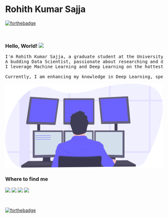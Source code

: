 # Rohith Kumar Sajja 
[![forthebadge](https://forthebadge.com/images/badges/makes-people-smile.svg)](https://forthebadge.com)

&nbsp;

### Hello, World! <img src="https://github.com/TheDudeThatCode/TheDudeThatCode/blob/master/Assets/Earth.gif" width="24px">




<pre>
I'm Rohith Kumar Sajja, a graduate student at the University of Arizona.
A budding Data Scientist, passionate about researching and developing analytical solutions.
I leverage Machine Learning and Deep Learning on the hottest commodity today - data, to solve real-world problems.

Currently, I am enhancing my knowledge in Deep Learning, specificially in Computer Vision (CV) and Natural Language Processing (NLP).
</pre>

<p align="center"> 
  <kbd>
  	<a href="https://rohithsajja.me" target="_blank">
		<img src="https://github.com/rohith5955/reactPortfolio/blob/master/src/assests/images/programming.svg"></img>
	</a>
  </kbd>
</p>

<!--
**rohith5955/rohith5955** is a ✨ _special_ ✨ repository because its `README.md` (this file) appears on your GitHub profile.

Here are some ideas to get you started:

- 🔭 I’m currently working on ...
- 🌱 I’m currently learning ...
- 👯 I’m looking to collaborate on ...
- 🤔 I’m looking for help with ...
- 💬 Ask me about ...
- 📫 How to reach me: ...
- 😄 Pronouns: ...
- ⚡ Fun fact: ...
-->

### Where to find me

[![](https://img.shields.io/badge/LinkedIn-rohithsajja-informational?style=for-the-badge&logo=linkedin)](https://www.linkedin.com/in/rohithsajja/)
[![](https://img.shields.io/badge/Gmail-rsajja-red?style=for-the-badge&logo=gmail)](mailto:rsajja@email.arizona.edu)
[![](https://img.shields.io/badge/Medium-@rohith5955-black?style=for-the-badge&logo=medium)](https://www.medium.com/@rohith5955)
[![](https://img.shields.io/badge/Twitter-@rohith5955-blue?style=for-the-badge&logo=twitter)](https://twitter.com/rohith5955)

&nbsp;

[![forthebadge](https://forthebadge.com/images/badges/built-with-love.svg)](https://forthebadge.com)
